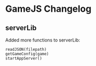 # GameJS Changelog
## serverLib
Added more functions to serverLib:  
```
readJSON(filepath)
getGameConfig(game)
startAppServer()
```
